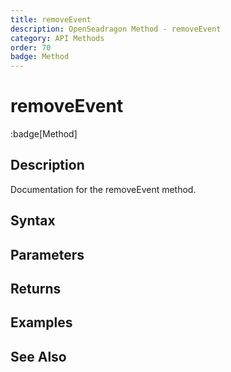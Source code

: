 ```yaml
---
title: removeEvent
description: OpenSeadragon Method - removeEvent
category: API Methods
order: 70
badge: Method
---
```


# removeEvent

:badge[Method]

## Description

Documentation for the removeEvent method.

## Syntax

## Parameters

## Returns

## Examples

## See Also
